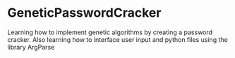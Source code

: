 # GeneticPasswordCracker
Learning how to implement genetic algorithms by creating a password cracker. Also learning how to interface user input and python files using the library ArgParse
